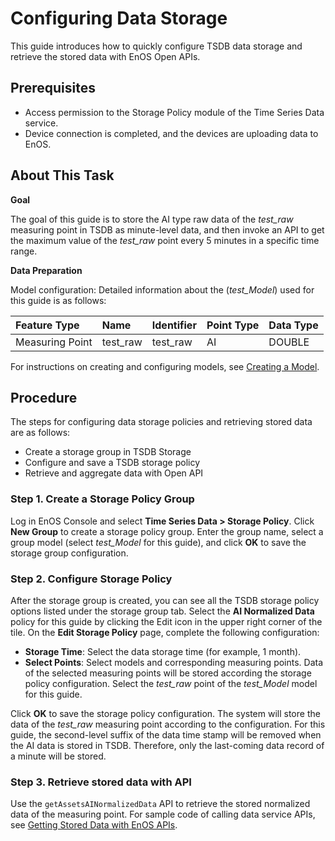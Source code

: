 # Configuring Data Storage

This guide introduces how to quickly configure TSDB data storage and retrieve the stored data with EnOS Open APIs.

## Prerequisites

- Access permission to the Storage Policy module of the Time Series Data service.
- Device connection is completed, and the devices are uploading data to EnOS.

## About This Task

**Goal**

The goal of this guide is to store the AI type raw data of the *test_raw* measuring point in TSDB as minute-level data, and then invoke an API to get the maximum value of the *test_raw* point every 5 minutes in a specific time range.

**Data Preparation**

Model configuration: Detailed information about the (*test_Model*) used for this guide is as follows:

| Feature Type  | Name     | Identifier | Point Type | Data Type |
|:--------------|:---------|:-----------|:-----------|:----------|
| Measuring Point | test_raw | test_raw   | AI         | DOUBLE    |

For instructions on creating and configuring models, see [Creating a Model](https://www.envisioniot.com/docs/device-connection/en/latest/howto/model/creating_model.html).

## Procedure

The steps for configuring data storage policies and retrieving stored data are as follows:

- Create a storage group in TSDB Storage
- Configure and save a TSDB storage policy
- Retrieve and aggregate data with Open API

### Step 1. Create a Storage Policy Group

Log in EnOS Console and select **Time Series Data > Storage Policy**. Click **New Group** to create a storage policy group. Enter the group name, select a group model (select *test_Model* for this guide), and click **OK** to save the storage group configuration.

### Step 2. Configure Storage Policy

After the storage group is created, you can see all the TSDB storage policy options listed under the storage group tab. Select the **AI Normalized Data** policy for this guide by clicking the Edit icon in the upper right corner of the tile. On the **Edit Storage Policy** page, complete the following configuration:

- **Storage Time**: Select the data storage time (for example, 1 month).
- **Select Points**: Select models and corresponding measuring points. Data of the selected measuring points will be stored according the storage policy configuration. Select the *test_raw* point of the *test_Model* model for this guide.

Click **OK** to save the storage policy configuration. The system will store the data of the *test_raw* measuring point according to the configuration. For this guide, the second-level suffix of the data time stamp will be removed when the AI data is stored in TSDB. Therefore, only the last-coming data record of a minute will be stored.

### Step 3. Retrieve stored data with API

Use the `getAssetsAINormalizedData` API to retrieve the stored normalized data of the measuring point. For sample code of calling data service APIs, see [Getting Stored Data with EnOS APIs](../howto/obtain/getting_stored_data.html).
